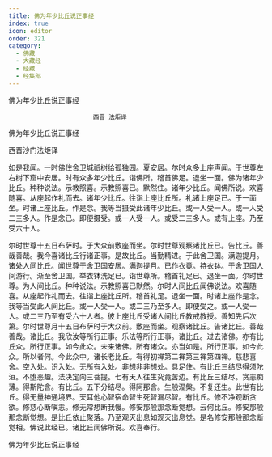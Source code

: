 ```yaml
---
title: 佛为年少比丘说正事经
index: true
icon: editor
order: 321
category:
  - 佛藏
  - 大藏经
  - 经藏
  - 经集部
---
```


  佛为年少比丘说正事经  

                        　　西晋 法炬译  

佛为年少比丘说正事经  

西晋沙门法炬译  

如是我闻。一时佛住舍卫城祇树给孤独园。夏安居。尔时众多上座声闻。于世尊左右树下窟中安居。时有众多年少比丘。诣佛所。稽首佛足。退坐一面。佛为诸年少比丘。种种说法。示教照喜。示教照喜已。默然住。诸年少比丘。闻佛所说。欢喜随喜。从座起作礼而去。诸年少比丘。往诣上座比丘所。礼诸上座足已。于一面坐。时诸上座比丘。作是念。我等当摄受此诸年少比丘。或一人受一人。或一人受二三多人。作是念已。即便摄受。或一人受一人。或受二三多人。或有上座。乃至受六十人。  

尔时世尊十五日布萨时。于大众前敷座而坐。尔时世尊观察诸比丘已。告比丘。善哉善哉。我今喜诸比丘行诸正事。是故比丘。当勤精进。于此舍卫国。满迦提月。诸处人间比丘。闻世尊于舍卫国安居。满迦提月。已作衣竟。持衣钵。于舍卫国人间游行。渐至舍卫国。举衣钵洗足已。诣世尊所。稽首礼足已。退坐一面。尔时世尊。为人间比丘。种种说法。示教照喜已默然。尔时人间比丘闻佛说法。欢喜随喜。从座起作礼而去。往诣上座比丘所。稽首礼足。退坐一面。时诸上座作是念。我等当受此人间比丘。或一人受一人。或二三乃至多人。即便受之。或一人受一人。或二三乃至有受六十人者。彼上座比丘受诸人间比丘教戒教授。善知先后次第。尔时世尊月十五日布萨时于大众前。敷座而坐。观察诸比丘。告诸比丘。善哉善哉。诸比丘。我欣汝等所行正事。乐法等所行正事。诸比丘。过去诸佛。亦有比丘众。所行正事。如今此众。未来诸佛。所有诸众。亦当如是。所行正事。如今此众。所以者何。今此众中。诸长老比丘。有得初禅第二禅第三禅第四禅。慈悲喜舍。空入处。识入处。无所有入处。非想非非想处。具足住。有比丘三结尽得须陀洹。不堕恶趣。法决定向三菩提。七有天人往生究竟苦边。有比丘三结尽。贪恚痴薄。得斯陀含。有比丘。五下分结尽。得阿那含。生般涅槃。不复还生。此世有比丘。得无量神通境界。天耳他心智宿命智生死智漏尽智。有比丘。修不净观断贪欲。修慈心断嗔恚。修无常想断我慢。修安那般那念断觉想。云何比丘。修安那般那念断觉想。是比丘依止聚落。乃至观灭出息如观灭出息觉。是名修安那般那念断觉相。佛说此经已。诸比丘闻佛所说。欢喜奉行。  

佛为年少比丘说正事经  
